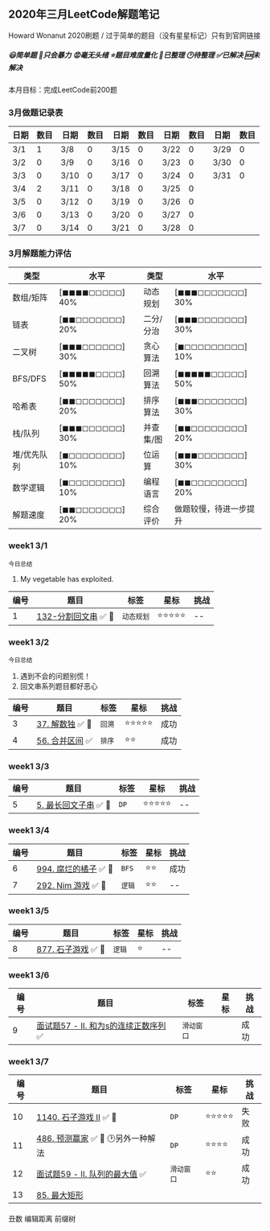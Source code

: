## 2020年三月LeetCode解题笔记

Howard Wonanut 2020刷题 / 过于简单的题目（没有星星标记）只有到官网链接

##### 😃简单题     🤢只会暴力    😡毫无头绪    ⭐题目难度量化    💾已整理     🕑待整理       ✅已解决      🆘未解决

本月目标：完成LeetCode前200题



### 3月做题记录表

| 日期 | 数目 | 日期 | 数目 | 日期 | 数目 | 日期 | 数目 | 日期 | 数目 |
| ---- | ---- | ---- | ---- | ---- | ---- | ---- | ---- | ---- | ---- |
| 3/1  | 1    | 3/8  | 0    | 3/15 | 0    | 3/22 | 0    | 3/29 | 0    |
| 3/2  | 0    | 3/9  | 0    | 3/16 | 0    | 3/23 | 0    | 3/30 | 0    |
| 3/3  | 0    | 3/10 | 0    | 3/17 | 0    | 3/24 | 0    | 3/31 | 0    |
| 3/4  | 2    | 3/11 | 0    | 3/18 | 0    | 3/25 | 0    |      |      |
| 3/5  | 0    | 3/12 | 0    | 3/19 | 0    | 3/26 | 0    |      |      |
| 3/6  | 0    | 3/13 | 0    | 3/20 | 0    | 3/27 | 0    |      |      |
| 3/7  | 0    | 3/14 | 0    | 3/21 | 0    | 3/28 | 0    |      |      |



### 3月解题能力评估

| 类型        | 水平            | 类型      | 水平                   |
| ----------- | --------------- | --------- | ---------------------- |
| 数组/矩阵   | [◼◼◼◼◻◻◻◻◻] 40% | 动态规划  | [◼◼◼◻◻◻◻◻◻◻] 30%       |
| 链表        | [◼◼◻◻◻◻◻◻◻] 20% | 二分/分治 | [◼◼◼◻◻◻◻◻◻◻] 30%       |
| 二叉树      | [◼◼◼◻◻◻◻◻◻] 30% | 贪心算法  | [◼◻◻◻◻◻◻◻◻◻] 10%       |
| BFS/DFS     | [◼◼◼◼◼◻◻◻◻] 50% | 回溯算法  | [◼◼◼◼◼◻◻◻◻◻] 50%       |
| 哈希表      | [◼◼◻◻◻◻◻◻◻] 20% | 排序算法  | [◼◼◼◻◻◻◻◻◻◻] 30%       |
| 栈/队列     | [◼◼◼◻◻◻◻◻◻] 30% | 并查集/图 | [◼◼◻◻◻◻◻◻◻◻] 20%       |
| 堆/优先队列 | [◼◻◻◻◻◻◻◻◻] 10% | 位运算    | [◼◼◼◻◻◻◻◻◻◻] 30%       |
| 数学逻辑    | [◼◻◻◻◻◻◻◻◻] 10% | 编程语言  | [◼◼◻◻◻◻◻◻◻◻] 20%       |
| 解题速度    | [◼◼◻◻◻◻◻◻◻] 20% | 综合评价  | 做题较慢，待进一步提升 |



### week1 3/1

`今日总结`

1. My vegetable has exploited.

| 编号 | 题目                                            | 标签       | 星标  | 挑战 |
| ---- | ----------------------------------------------- | ---------- | ----- | ---- |
| 1    | [132-分割回文串](./week4/132-分割回文串.md) ✅ 💾 | `动态规划` | ⭐⭐⭐⭐⭐ | --   |



### week1 3/2

`今日总结`

1. 遇到不会的问题别慌！
2. 回文串系列题目都好恶心

| 编号 | 题目                                                         | 标签   | 星标  | 挑战 |
| ---- | ------------------------------------------------------------ | ------ | ----- | ---- |
| 3    | [37. 解数独](./week1/37-解数独.md) ✅ 💾                       | `回溯` | ⭐⭐⭐⭐⭐ | 成功 |
| 4    | [56. 合并区间](https://leetcode-cn.com/problems/merge-intervals/) ✅ | `排序` | ⭐⭐    | 成功 |



### week1 3/3

| 编号 | 题目                                             | 标签 | 星标  | 挑战 |
| ---- | ------------------------------------------------ | ---- | ----- | ---- |
| 5    | [5. 最长回文子串](./week1/5-最长回文子串.md) ✅ 💾 | `DP` | ⭐⭐⭐⭐⭐ | --   |



### week1 3/4

| 编号 | 题目                                                         | 标签   | 星标 | 挑战 |
| ---- | ------------------------------------------------------------ | ------ | ---- | ---- |
| 6    | [994. 腐烂的橘子](https://leetcode-cn.com/problems/rotting-oranges/) ✅  💾 | `BFS`  | ⭐⭐   | 成功 |
| 7    | [292. Nim 游戏](https://leetcode-cn.com/problems/nim-game/) ✅  💾 | `逻辑` | ⭐⭐   | --   |



### week1 3/5

| 编号 | 题目                                                         | 标签   | 星标 | 挑战 |
| ---- | ------------------------------------------------------------ | ------ | ---- | ---- |
| 8    | [877. 石子游戏](https://leetcode-cn.com/problems/stone-game/) ✅ 💾 | `逻辑` | ⭐    | --   |



### week1 3/6

| 编号 | 题目                                                         | 标签       | 星标 | 挑战 |
| ---- | ------------------------------------------------------------ | ---------- | ---- | ---- |
| 9    | [面试题57 - II. 和为s的连续正数序列](https://leetcode-cn.com/problems/he-wei-sde-lian-xu-zheng-shu-xu-lie-lcof/) ✅ | `滑动窗口` |      | 成功 |



### week1 3/7

| 编号 | 题目                                                         | 标签       | 星标  | 挑战 |
| ---- | ------------------------------------------------------------ | ---------- | ----- | ---- |
| 10   | [1140. 石子游戏 II](https://leetcode-cn.com/problems/stone-game-ii/) ✅ 💾 | `DP`       | ⭐⭐⭐⭐⭐ | 失败 |
| 11   | [486. 预测赢家](https://leetcode-cn.com/problems/predict-the-winner/) ✅ 💾 🕑另外一种解法 | `DP`       | ⭐⭐⭐⭐  | 成功 |
| 12   | [面试题59 - II. 队列的最大值](https://leetcode-cn.com/problems/dui-lie-de-zui-da-zhi-lcof/) ✅ | `滑动窗口` | ⭐⭐    | 成功 |
| 13   | [85. 最大矩形](https://leetcode-cn.com/problems/maximal-rectangle/) |            |       |      |



#### 

丑数        编辑距离          前缀树